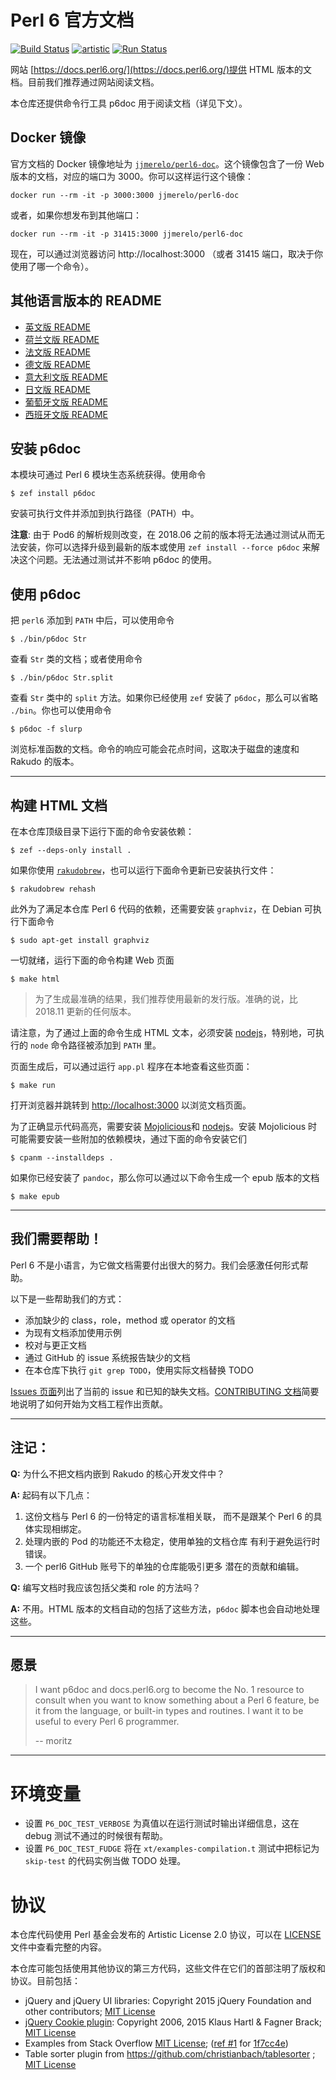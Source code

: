 # Perl 6 官方文档

[![Build Status](https://travis-ci.org/perl6/doc.svg?branch=master)](https://travis-ci.org/perl6/doc) [![artistic](https://img.shields.io/badge/license-Artistic%202.0-blue.svg?style=flat)](https://opensource.org/licenses/Artistic-2.0) [![Run Status](https://api.shippable.com/projects/591e99923f2f790700098a30/badge?branch=master)](https://app.shippable.com/github/perl6/doc)

网站 [https://docs.perl6.org/](https://docs.perl6.org/)提供 HTML 版本的文档。目前我们推荐通过网站阅读文档。

本仓库还提供命令行工具 p6doc 用于阅读文档（详见下文）。

## Docker 镜像

官方文档的 Docker 镜像地址为 [`jjmerelo/perl6-doc`](https://hub.docker.com/r/jjmerelo/perl6-doc)。这个镜像包含了一份 Web 版本的文档，对应的端口为 3000。你可以这样运行这个镜像：

    docker run --rm -it -p 3000:3000 jjmerelo/perl6-doc
    
或者，如果你想发布到其他端口：

    docker run --rm -it -p 31415:3000 jjmerelo/perl6-doc
    
现在，可以通过浏览器访问 http://localhost:3000 （或者 31415 端口，取决于你使用了哪一个命令）。

## 其他语言版本的 README

* [英文版 README](../../../README.md)
* [荷兰文版 README](../nl/README.nl.md)
* [法文版 README](../fr/README.fr.md)
* [德文版 README](../de/README.de.md)
* [意大利文版 README](../it/README.it.md)
* [日文版 README](../jp/README.jp.md)
* [葡萄牙文版 README](../pt/README.pt.md)
* [西班牙文版 README](../es/README.es.md)

## 安装 p6doc

本模块可通过 Perl 6 模块生态系统获得。使用命令

    $ zef install p6doc

安装可执行文件并添加到执行路径（PATH）中。

**注意**: 由于 Pod6 的解析规则改变，在 2018.06 之前的版本将无法通过测试从而无法安装，你可以选择升级到最新的版本或使用 `zef install --force p6doc` 来解决这个问题。无法通过测试并不影响 p6doc 的使用。

## 使用 p6doc

把 `perl6` 添加到 `PATH` 中后，可以使用命令

    $ ./bin/p6doc Str

查看 `Str` 类的文档；或者使用命令

    $ ./bin/p6doc Str.split

查看 `Str` 类中的 `split` 方法。如果你已经使用 `zef` 安装了 `p6doc`，那么可以省略 `./bin`。你也可以使用命令

    $ p6doc -f slurp

浏览标准函数的文档。命令的响应可能会花点时间，这取决于磁盘的速度和 Rakudo 的版本。

-------

## 构建 HTML 文档

在本仓库顶级目录下运行下面的命令安装依赖：

    $ zef --deps-only install .

如果你使用 [`rakudobrew`](https://github.com/tadzik/rakudobrew)，也可以运行下面命令更新已安装执行文件：

    $ rakudobrew rehash

此外为了满足本仓库 Perl 6 代码的依赖，还需要安装 `graphviz`，在 Debian 可执行下面命令

    $ sudo apt-get install graphviz

一切就绪，运行下面的命令构建 Web 页面

    $ make html
    
> 为了生成最准确的结果，我们推荐使用最新的发行版。准确的说，比 2018.11 更新的任何版本。

请注意，为了通过上面的命令生成 HTML 文本，必须安装 [nodejs](https://nodejs.org)，特别地，可执行的 `node` 命令路径被添加到 `PATH` 里。

页面生成后，可以通过运行 `app.pl` 程序在本地查看这些页面：

    $ make run

打开浏览器并跳转到 [http://localhost:3000](http://localhost:3000) 以浏览文档页面。

为了正确显示代码高亮，需要安装 [Mojolicious](https://metacpan.org/pod/Mojolicious)和 [nodejs](https://nodejs.org)。安装 Mojolicious 时可能需要安装一些附加的依赖模块，通过下面的命令安装它们

    $ cpanm --installdeps .
    
如果你已经安装了 `pandoc`，那么你可以通过以下命令生成一个 epub 版本的文档

    $ make epub

---------

## 我们需要帮助！

Perl 6 不是小语言，为它做文档需要付出很大的努力。我们会感激任何形式帮助。

以下是一些帮助我们的方式：

 * 添加缺少的 class，role，method 或 operator 的文档
 * 为现有文档添加使用示例
 * 校对与更正文档
 * 通过 GitHub 的 issue 系统报告缺少的文档
 * 在本仓库下执行 `git grep TODO`，使用实际文档替换 TODO

[Issues 页面](https://github.com/perl6/doc/issues)列出了当前的 issue 和已知的缺失文档。[CONTRIBUTING 文档](CONTRIBUTING.md)简要地说明了如何开始为文档工程作出贡献。

--------

## 注记：

**Q:** 为什么不把文档内嵌到 Rakudo 的核心开发文件中？

**A:** 起码有以下几点：

  1. 这份文档与 Perl 6 的一份特定的语言标准相关联，
     而不是跟某个 Perl 6 的具体实现相绑定。
  2. 处理内嵌的 Pod 的功能还不太稳定，使用单独的文档仓库
     有利于避免运行时错误。
  3. 一个 perl6 GitHub 账号下的单独的仓库能吸引更多
     潜在的贡献和编辑。

**Q:** 编写文档时我应该包括父类和 role 的方法吗？

**A:** 不用。HTML 版本的文档自动的包括了这些方法，`p6doc` 脚本也会自动地处理这些。

--------

## 愿景

> I want p6doc and docs.perl6.org to become the No. 1 resource to consult
> when you want to know something about a Perl 6 feature, be it from the
> language, or built-in types and routines. I want it to be useful to every
> Perl 6 programmer.
>
>    -- moritz

--------

# 环境变量

- 设置 `P6_DOC_TEST_VERBOSE` 为真值以在运行测试时输出详细信息，这在 debug 测试不通过的时候很有帮助。
- 设置 `P6_DOC_TEST_FUDGE` 将在 `xt/examples-compilation.t` 测试中把标记为 `skip-test` 的代码实例当做 TODO 处理。

# 协议

本仓库代码使用 Perl 基金会发布的 Artistic License 2.0 协议，可以在 [LICENSE](LICENSE) 文件中查看完整的内容。

本仓库可能包括使用其他协议的第三方代码，这些文件在它们的首部注明了版权和协议。目前包括：

* jQuery and jQuery UI libraries: Copyright 2015 jQuery Foundation and other contributors; [MIT License](http://creativecommons.org/licenses/MIT)
* [jQuery Cookie plugin](https://github.com/js-cookie/js-cookie):
  Copyright 2006, 2015 Klaus Hartl & Fagner Brack;
  [MIT License](http://creativecommons.org/licenses/MIT)
* Examples from Stack Overflow [MIT License](http://creativecommons.org/licenses/MIT); ([ref #1](http://stackoverflow.com/a/43669837/215487) for [1f7cc4e](https://github.com/perl6/doc/commit/1f7cc4efa0da38b5a9bf544c9b13cc335f87f7f6))
* Table sorter plugin from https://github.com/christianbach/tablesorter ;
  [MIT License](http://creativecommons.org/licenses/MIT)
